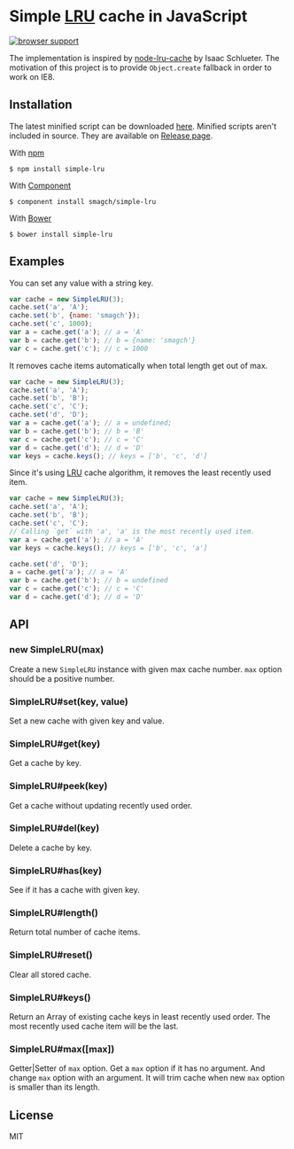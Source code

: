 # Simple [LRU] cache in JavaScript

[![browser support](https://ci.testling.com/smagch/simple-lru.png)](https://ci.testling.com/smagch/simple-lru)

The implementation is inspired by [node-lru-cache] by Isaac Schlueter. The
motivation of this project is to provide `Object.create` fallback in order to
work on IE8.

## Installation

  The latest minified script can be downloaded [here].
  Minified scripts aren't included in source. They are available on
  [Release page].

  With [npm](https://npmjs.org/)

```shell
$ npm install simple-lru
```

  With [Component](https://github.com/component/component)

```shell
$ component install smagch/simple-lru
```

  With [Bower](http://bower.io/)

```shell
$ bower install simple-lru
```

## Examples

  You can set any value with a string key.

```js
var cache = new SimpleLRU(3);
cache.set('a', 'A');
cache.set('b', {name: 'smagch'});
cache.set('c', 1000);
var a = cache.get('a'); // a = 'A'
var b = cache.get('b'); // b = {name: 'smagch'}
var c = cache.get('c'); // c = 1000
```

  It removes cache items automatically when total length get out of max.

```js
var cache = new SimpleLRU(3);
cache.set('a', 'A');
cache.set('b', 'B');
cache.set('c', 'C');
cache.set('d', 'D');
var a = cache.get('a'); // a = undefined;
var b = cache.get('b'); // b = 'B'
var c = cache.get('c'); // c = 'C'
var d = cache.get('d'); // d = 'D'
var keys = cache.keys(); // keys = ['b', 'c', 'd']
```

  Since it's using [LRU] cache algorithm, it removes the least recently used
  item.

```js
var cache = new SimpleLRU(3);
cache.set('a', 'A');
cache.set('b', 'B');
cache.set('c', 'C');
// Calling `get` with 'a', 'a' is the most recently used item.
var a = cache.get('a'); // a = 'A'
var keys = cache.keys(); // keys = ['b', 'c', 'a']

cache.set('d', 'D');
a = cache.get('a'); // a = 'A'
var b = cache.get('b'); // b = undefined
var c = cache.get('c'); // c = 'C'
var d = cache.get('d'); // d = 'D'
```

## API

### new SimpleLRU(max)

  Create a new `SimpleLRU` instance with given max cache number. `max` option
  should be a positive number.

### SimpleLRU#set(key, value)

  Set a new cache with given key and value.

### SimpleLRU#get(key)

  Get a cache by key.

### SimpleLRU#peek(key)

  Get a cache without updating recently used order.

### SimpleLRU#del(key)

  Delete a cache by key.

### SimpleLRU#has(key)

  See if it has a cache with given key.

### SimpleLRU#length()

  Return total number of cache items.

### SimpleLRU#reset()

  Clear all stored cache.

### SimpleLRU#keys()

  Return an Array of existing cache keys in least recently used order. The most
  recently used cache item will be the last.

### SimpleLRU#max([max])

  Getter|Setter of `max` option. Get a `max` option if it has no argument. And
  change `max` option with an argument. It will trim cache when new `max` option
  is smaller than its length.

## License

  MIT

[node-lru-cache]: https://github.com/isaacs/node-lru-cache
[LRU]: http://en.wikipedia.org/wiki/Cache_algorithms#Least_Recently_Used
[index.js]: https://raw.github.com/smagch/simple-lru/master/index.js
[here]: https://github.com/smagch/simple-lru/releases/download/0.0.2/simple-lru.min.js
[Release page]: https://github.com/smagch/simple-lru/releases
